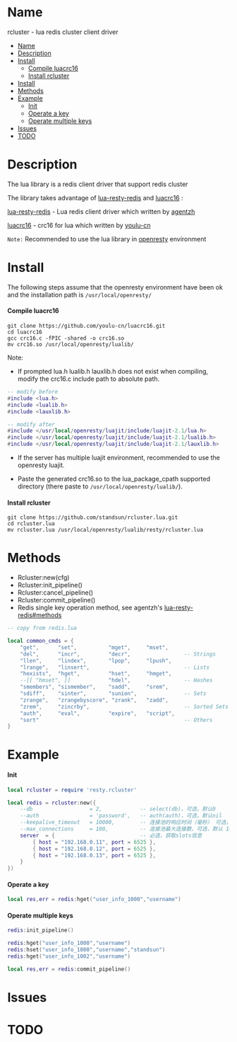 # Name

rcluster - lua redis cluster client driver

* [Name](#name)
* [Description](#description)
* [Install](#install)
    * [Compile luacrc16](#compile-luacrc16)
    * [Install rcluster](#install-rcluster)
* [Install](#install)
* [Methods](#methods)
* [Example](#example)
    * [Init](#init)
    * [Operate a key](#operate-a-key)
    * [Operate multiple keys](#operate-multiple-keys)
* [Issues](#issues)
* [TODO](#todo)



# Description

The lua library is a redis client driver that support redis cluster


The library takes advantage of [lua-resty-redis](https://github.com/agentzh) and [luacrc16](https://github.com/youlu-cn/luacrc16) :

[lua-resty-redis](https://github.com/agentzh) - Lua redis client driver which written by [agentzh](https://github.com/agentzh)

[luacrc16](https://github.com/youlu-cn/luacrc16) - crc16 for lua which written by [youlu-cn](https://github.com/youlu-cn)

`Note:` Recommended to use the lua library in [openresty](https://github.com/openresty/openresty) environment

# Install

The following steps assume that the openresty environment have been ok and the installation path is `/usr/local/openresty/`


#### Compile luacrc16

```shell
git clone https://github.com/youlu-cn/luacrc16.git
cd luacrc16
gcc crc16.c -fPIC -shared -o crc16.so
mv crc16.so /usr/local/openresty/lualib/
```

Note:

* If prompted lua.h lualib.h lauxlib.h does not exist when compiling, modify the crc16.c include path to absolute path.

```lua
-- modify before
#include <lua.h>
#include <lualib.h>
#include <lauxlib.h>

-- modify after
#include </usr/local/openresty/luajit/include/luajit-2.1/lua.h>
#include </usr/local/openresty/luajit/include/luajit-2.1/lualib.h>
#include </usr/local/openresty/luajit/include/luajit-2.1/lauxlib.h>
```

* If the server has multiple luajit environment, recommended to use the openresty luajit.

* Paste the generated crc16.so to the lua_package_cpath supported directory (there paste to `/usr/local/openresty/lualib/`).

#### Install rcluster

```
git clone https://github.com/standsun/rcluster.lua.git
cd rcluster.lua
mv rcluster.lua /usr/local/openresty/lualib/resty/rcluster.lua
```

# Methods

* Rcluster:new(cfg)
* Rcluster:init_pipeline()
* Rcluster:cancel_pipeline()
* Rcluster:commit_pipeline()
* Redis single key operation method, see agentzh's [lua-resty-redis#methods](https://github.com/openresty/lua-resty-redis#methods)

```lua
-- copy from redis.lua

local common_cmds = {
    "get",      "set",          "mget",     "mset",
    "del",      "incr",         "decr",                 -- Strings
    "llen",     "lindex",       "lpop",     "lpush",
    "lrange",   "linsert",                              -- Lists
    "hexists",  "hget",         "hset",     "hmget",
    --[[ "hmset", ]]            "hdel",                 -- Hashes
    "smembers", "sismember",    "sadd",     "srem",
    "sdiff",    "sinter",       "sunion",               -- Sets
    "zrange",   "zrangebyscore", "zrank",   "zadd",
    "zrem",     "zincrby",                              -- Sorted Sets
    "auth",     "eval",         "expire",   "script",
    "sort"                                              -- Others
}
```

# Example

#### Init

```lua
local rcluster = require 'resty.rcluster'

local redis = rcluster:new({
    --db                  = 2,            -- select(db)，可选，默认0
    --auth                = 'password',   -- auth(auth)，可选，默认nil
    --keepalive_timeout   = 10000,        -- 连接池的响应时间（毫秒） 可选，默认10000
    --max_connections     = 100,          -- 连接池最大连接数，可选，默认 100
    server  = {							  -- 必选，获取slots信息
        { host = "192.168.0.11", port = 6525 },
        { host = "192.168.0.12", port = 6525 },
        { host = "192.168.0.13", port = 6525 },
    }
})
```

#### Operate a key

```lua
local res,err = redis:hget("user_info_1000","username")
```

#### Operate multiple keys

```lua
redis:init_pipeline()

redis:hget("user_info_1000","username")
redis:hset("user_info_1000","username","standsun")
redis:hget("user_info_1002","username")

local res,err = redis:commit_pipeline()
```

# Issues

# TODO
